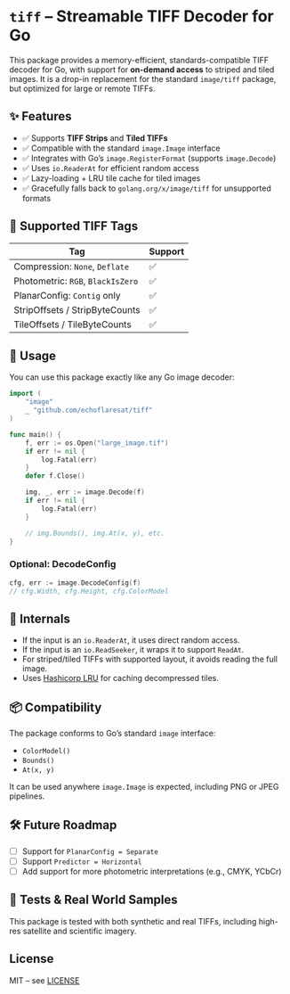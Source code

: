 # `tiff` – Streamable TIFF Decoder for Go

This package provides a memory-efficient, standards-compatible TIFF decoder for Go, with support for **on-demand access** to striped and tiled images. It is a drop-in replacement for the standard `image/tiff` package, but optimized for large or remote TIFFs.

## ✨ Features

- ✅ Supports **TIFF Strips** and **Tiled TIFFs**
- ✅ Compatible with the standard `image.Image` interface
- ✅ Integrates with Go’s `image.RegisterFormat` (supports `image.Decode`)
- ✅ Uses `io.ReaderAt` for efficient random access
- ✅ Lazy-loading + LRU tile cache for tiled images
- ✅ Gracefully falls back to `golang.org/x/image/tiff` for unsupported formats

## 🔧 Supported TIFF Tags

| Tag                        | Support |
|---------------------------|---------|
| Compression: `None`, `Deflate` | ✅      |
| Photometric: `RGB`, `BlackIsZero` | ✅      |
| PlanarConfig: `Contig` only | ✅      |
| StripOffsets / StripByteCounts | ✅      |
| TileOffsets / TileByteCounts   | ✅      |

## 🚀 Usage

You can use this package exactly like any Go image decoder:

```go
import (
	"image"
	_ "github.com/echoflaresat/tiff"
)

func main() {
	f, err := os.Open("large_image.tif")
	if err != nil {
		log.Fatal(err)
	}
	defer f.Close()

	img, _, err := image.Decode(f)
	if err != nil {
		log.Fatal(err)
	}

	// img.Bounds(), img.At(x, y), etc.
}
```

### Optional: DecodeConfig

```go
cfg, err := image.DecodeConfig(f)
// cfg.Width, cfg.Height, cfg.ColorModel
```

## 🧠 Internals

- If the input is an `io.ReaderAt`, it uses direct random access.
- If the input is an `io.ReadSeeker`, it wraps it to support `ReadAt`.
- For striped/tiled TIFFs with supported layout, it avoids reading the full image.
- Uses [Hashicorp LRU](https://github.com/hashicorp/golang-lru) for caching decompressed tiles.

## 📦 Compatibility

The package conforms to Go’s standard `image` interface:

- `ColorModel()`
- `Bounds()`
- `At(x, y)`

It can be used anywhere `image.Image` is expected, including PNG or JPEG pipelines.

## 🛠 Future Roadmap

- [ ] Support for `PlanarConfig = Separate`
- [ ] Support `Predictor = Horizontal`
- [ ] Add support for more photometric interpretations (e.g., CMYK, YCbCr)

## 🧪 Tests & Real World Samples

This package is tested with both synthetic and real TIFFs, including high-res satellite and scientific imagery.

## License

MIT – see [LICENSE](./LICENSE)
